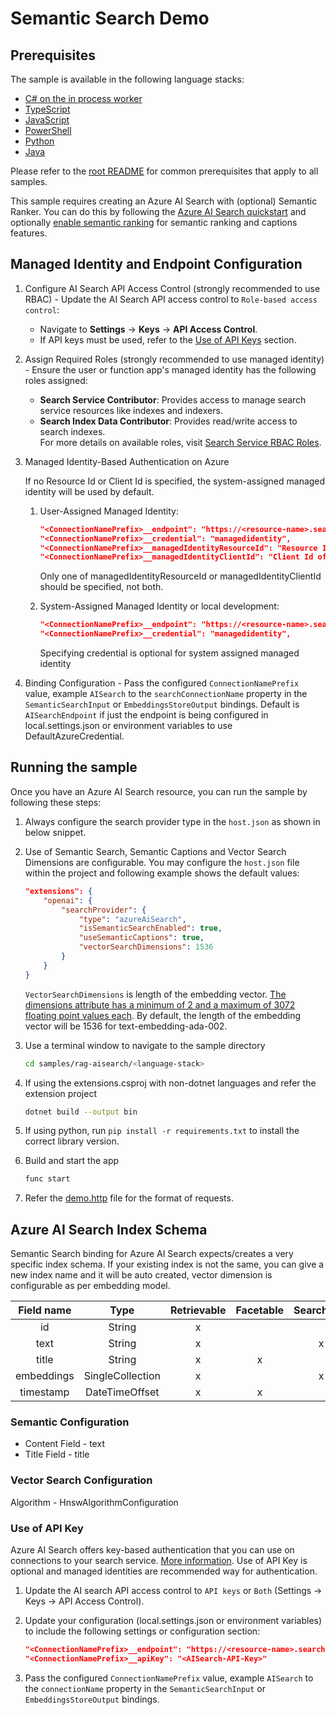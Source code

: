 # Semantic Search Demo

## Prerequisites

The sample is available in the following language stacks:

* [C# on the in process worker](csharp-inproc/)
* [TypeScript](typescript/)
* [JavaScript](javascript/)
* [PowerShell](powershell/)
* [Python](python/)
* [Java](java/)

Please refer to the [root README](../../README.md#requirements) for common prerequisites that apply to all samples.

This sample requires creating an Azure AI Search with (optional) Semantic Ranker. You can do this by following the [Azure AI Search quickstart](https://learn.microsoft.com/en-us/azure/search/search-create-service-portal)
and optionally [enable semantic ranking](https://learn.microsoft.com/en-us/azure/search/semantic-how-to-enable-disable?tabs=enable-portal) for semantic ranking and captions features.

## Managed Identity and Endpoint Configuration

1. Configure AI Search API Access Control (strongly recommended to use RBAC) -
   Update the AI Search API access control to `Role-based access control`:
   * Navigate to **Settings** → **Keys** → **API Access Control**.
   * If API keys must be used, refer to the [Use of API Keys](#use-of-api-key) section.

2. Assign Required Roles (strongly recommended to use managed identity) -
   Ensure the user or function app's managed identity has the following roles assigned:
   * **Search Service Contributor**: Provides access to manage search service resources like indexes and indexers.
   * **Search Index Data Contributor**: Provides read/write access to search indexes.  
     For more details on available roles, visit [Search Service RBAC Roles](https://learn.microsoft.com/azure/search/search-security-rbac#built-in-roles-used-in-search).

3. Managed Identity-Based Authentication on Azure

    If no Resource Id or Client Id is specified, the system-assigned managed identity will be used by default.

    1. User-Assigned Managed Identity:

        ```json
        "<ConnectionNamePrefix>__endpoint": "https://<resource-name>.search.windows.net",
        "<ConnectionNamePrefix>__credential": "managedidentity",
        "<ConnectionNamePrefix>__managedIdentityResourceId": "Resource Id of managed identity", 
        "<ConnectionNamePrefix>__managedIdentityClientId": "Client Id of managed identity"
        ```

        Only one of managedIdentityResourceId or managedIdentityClientId should be specified, not both.

    2. System-Assigned Managed Identity or local development:

        ```json
        "<ConnectionNamePrefix>__endpoint": "https://<resource-name>.search.windows.net",
        "<ConnectionNamePrefix>__credential": "managedidentity",
        ```

       Specifying credential is optional for system assigned managed identity

4. Binding Configuration -
    Pass the configured `ConnectionNamePrefix` value, example `AISearch` to the `searchConnectionName` property in the `SemanticSearchInput` or `EmbeddingsStoreOutput` bindings. Default is `AISearchEndpoint` if just the endpoint is being configured in local.settings.json or environment variables to use DefaultAzureCredential.

## Running the sample

Once you have an Azure AI Search resource, you can run the sample by following these steps:

1. Always configure the search provider type in the `host.json` as shown in below snippet.
1. Use of Semantic Search, Semantic Captions and Vector Search Dimensions are configurable. You may configure the `host.json` file within the project and following example shows the default values:

    ```json
    "extensions": {
        "openai": {
            "searchProvider": {
                "type": "azureAiSearch",
                "isSemanticSearchEnabled": true,
                "useSemanticCaptions": true,
                "vectorSearchDimensions": 1536
            }
        }
    }
    ```

    `VectorSearchDimensions` is length of the embedding vector. [The dimensions attribute has a minimum of 2 and a maximum of 3072 floating point values each](https://learn.microsoft.com/azure/search/search-get-started-vector#:~:text=dimensions%20attribute%20has%20a%20minimum%20of%202%20and%20a%20maximum%20of%203072%20floating%20point%20values%20each). By default, the length of the embedding vector will be 1536 for text-embedding-ada-002.

1. Use a terminal window to navigate to the sample directory

    ```sh
    cd samples/rag-aisearch/<language-stack>
    ```

1. If using the extensions.csproj with non-dotnet languages and refer the extension project

    ```sh
    dotnet build --output bin
    ```

1. If using python, run `pip install -r requirements.txt` to install the correct library version.
1. Build and start the app

    ```sh
    func start
    ```

1. Refer the [demo.http](demo.http) file for the format of requests.

## Azure AI Search Index Schema

Semantic Search binding for Azure AI Search expects/creates a very specific index schema. If your existing index is not the same, you can give a new index name and it will be auto created, vector dimension is configurable as per embedding model.

| Field name | Type             | Retrievable | Facetable | Searchable | Analyzer    | Dimensions  |
|:----------:|:----------------:|:-----------:|:---------:|:----------:|:-----------:|:-----------:|
| id         | String           | x           |           |            |             |             |
| text       | String           | x           |           | x          |             |             |
| title      | String           | x           | x         |            |             |             |
| embeddings | SingleCollection | x           |           | x          | EnMicrosoft | 1536        |
| timestamp  | DateTimeOffset   | x           | x         |            |             |             |

### Semantic Configuration

* Content Field - text
* Title Field - title

### Vector Search Configuration

Algorithm - HnswAlgorithmConfiguration

### Use of API Key

Azure AI Search offers key-based authentication that you can use on connections to your search service. [More information](https://learn.microsoft.com/azure/search/search-security-api-keys). Use of API Key is optional and managed identities are recommended way for authentication.

1. Update the AI search API access control to `API keys` or `Both` (Settings -> Keys -> API Access Control).
1. Update your configuration (local.settings.json or environment variables) to include the following settings or configuration section:

   ```json
   "<ConnectionNamePrefix>__endpoint": "https://<resource-name>.search.windows.net",
   "<ConnectionNamePrefix>__apiKey": "<AISearch-API-Key>"
   ```

1. Pass the configured `ConnectionNamePrefix` value, example `AISearch` to the `connectionName` property in the `SemanticSearchInput` or `EmbeddingsStoreOutput` bindings.
